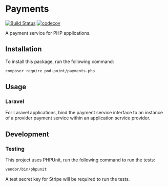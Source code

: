 # Payments

[![Build Status](https://travis-ci.com/Pod-Point/payments-php.svg?branch=master)](https://travis-ci.com/Pod-Point/payments-php)
[![codecov](https://codecov.io/gh/Pod-Point/payments-php/branch/master/graph/badge.svg)](https://codecov.io/gh/Pod-Point/payments-php)

A payment service for PHP applications.


## Installation

To install this package, run the following command:
```bash
composer require pod-point/payments-php
```


## Usage

### Laravel

For Laravel applications, bind the payment service interface to an instance of a provider payment service within an application service provider.


## Development

### Testing

This project uses PHPUnit, run the following command to run the tests:

```bash
vendor/bin/phpunit
```

A test secret key for Stripe will be required to run the tests.
